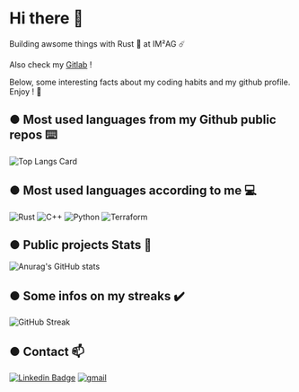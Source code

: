 # Hi there 👋

Building awsome things with Rust 🦀 at IM²AG ☄️

Also check my [Gitlab](https://gitlab.com/TxMat) !

Below, some interesting facts about my coding habits and my github profile.<br/>
Enjoy ! 🎊

## ● Most used languages from my Github public repos ⌨️
![Top Langs Card](https://github-readme-stats.vercel.app/api/top-langs/?username=TxMat&layout=compact&theme=midnight-purple&hide=shaderlab,html,css)

## ● Most used languages according to me 💻
![Rust](https://img.shields.io/badge/Rust-655859?style=for-the-badge&logo=Rust&logoColor=white)
![C++](https://img.shields.io/badge/C%2B%2B-00599C?style=for-the-badge&logo=c%2B%2B&logoColor=white)
![Python](https://img.shields.io/badge/Python-00599C?style=for-the-badge&logo=Python&logoColor=white)
![Terraform](https://img.shields.io/badge/Terraform-623CE4?style=for-the-badge&logo=terraform&logoColor=white)

## ● Public projects Stats 📖
![Anurag's GitHub stats](https://github-readme-stats.vercel.app/api?username=TxMat&show_icons=true&theme=midnight-purple)

## ● Some infos on my streaks ✔️
![GitHub Streak](https://github-readme-streak-stats.herokuapp.com/?user=TxMat&theme=midnight-purple)

## ● Contact 📫
[![Linkedin Badge](https://img.shields.io/badge/LinkedIn-0077B5?style=for-the-badge&logo=linkedin&logoColor=white)](https://www.linkedin.com/in/mathieu-ponal-373b84236/)
[![gmail](https://img.shields.io/badge/Gmail-D14836?style=for-the-badge&logo=gmail&logoColor=white)](mailto:mathieu.ponal@gmail.com)
